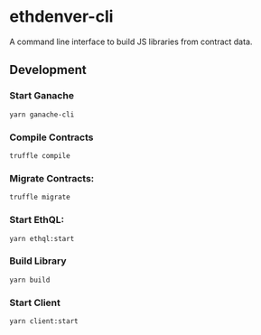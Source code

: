 # ethdenver-cli

A command line interface to build JS libraries from contract data.

## Development

### Start Ganache

```
yarn ganache-cli
```

### Compile Contracts

```
truffle compile
```

### Migrate Contracts:

```
truffle migrate
```

### Start EthQL:

```
yarn ethql:start
```

### Build Library

```
yarn build
```

### Start Client

```
yarn client:start
```
